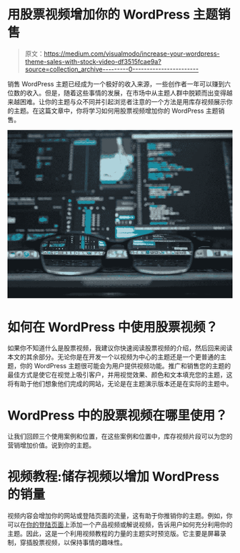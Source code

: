 # 用股票视频增加你的 WordPress 主题销售

> 原文：<https://medium.com/visualmodo/increase-your-wordpress-theme-sales-with-stock-video-df3515fcae9a?source=collection_archive---------0----------------------->

销售 WordPress 主题已经成为一个极好的收入来源，一些创作者一年可以赚到六位数的收入。但是，随着这些事情的发展，在市场中从主题人群中脱颖而出变得越来越困难。让你的主题与众不同并引起浏览者注意的一个方法是用库存视频展示你的主题。在这篇文章中，你将学习如何用股票视频增加你的 WordPress 主题销售。

![](img/ba2416fc80473be3ed959884b810e68e.png)

# 如何在 WordPress 中使用股票视频？

如果你不知道什么是股票视频，我建议你快速阅读股票视频的介绍，然后回来阅读本文的其余部分。无论你是在开发一个以视频为中心的主题还是一个更普通的主题，你的 WordPress 主题很可能会为用户提供视频功能。推广和销售您的主题的最佳方式是使它在视觉上吸引客户，并用视觉效果、颜色和文本填充您的主题，这将有助于他们想象他们完成的网站，无论是在主题演示版本还是在实际的主题中。

# WordPress 中的股票视频在哪里使用？

让我们回顾三个使用案例和位置，在这些案例和位置中，库存视频片段可以为您的营销增加价值。说到你的主题。

# 视频教程:储存视频以增加 WordPress 的销量

视频内容会增加你的网站或登陆页面的流量，这有助于你推销你的主题。例如，你可以在[你的登陆页面](https://visualmodo.com/5-key-marketing-hacks-that-will-help-you-generate-high-revenue/)上添加一个产品视频或解说视频，告诉用户如何充分利用你的主题。因此，这是一个利用视频教程的力量的主题实时预览版。它主要是屏幕录制，穿插股票视频，以保持事情的趣味性。